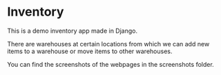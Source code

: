 # Inventory

This is a demo inventory app made in Django. 

There are warehouses at certain locations from which we can add new items to a warehouse or move items to other warehouses. 

You can find the screenshots of the webpages in the screenshots folder.
